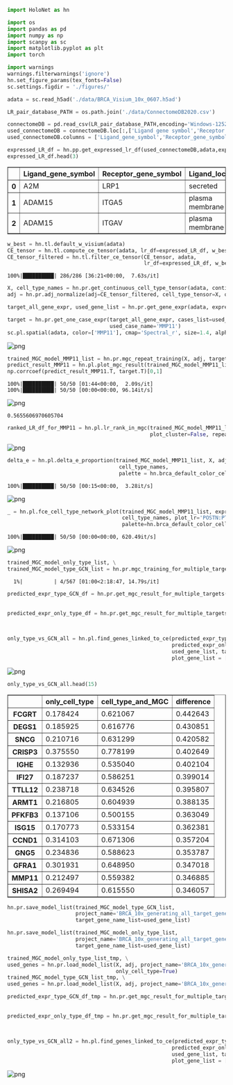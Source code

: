 

```python
import HoloNet as hn

import os
import pandas as pd
import numpy as np
import scanpy as sc
import matplotlib.pyplot as plt
import torch

import warnings
warnings.filterwarnings('ignore')
hn.set_figure_params(tex_fonts=False)
sc.settings.figdir = './figures/'
```


```python
adata = sc.read_h5ad('./data/BRCA_Visium_10x_0607.h5ad')
```


```python
LR_pair_database_PATH = os.path.join('./data/ConnectomeDB2020.csv')

connectomeDB = pd.read_csv(LR_pair_database_PATH,encoding='Windows-1252')
used_connectomeDB = connectomeDB.loc[:,['Ligand gene symbol','Receptor gene symbol','Ligand location']]
used_connectomeDB.columns = ['Ligand_gene_symbol','Receptor_gene_symbol','Ligand_location']

expressed_LR_df = hn.pp.get_expressed_lr_df(used_connectomeDB,adata,expressed_proportion=0.3)
expressed_LR_df.head(3)
```




<div>
<style scoped>
    .dataframe tbody tr th:only-of-type {
        vertical-align: middle;
    }

    .dataframe tbody tr th {
        vertical-align: top;
    }

    .dataframe thead th {
        text-align: right;
    }
</style>
<table border="1" class="dataframe">
  <thead>
    <tr style="text-align: right;">
      <th></th>
      <th>Ligand_gene_symbol</th>
      <th>Receptor_gene_symbol</th>
      <th>Ligand_location</th>
      <th>LR_Pair</th>
    </tr>
  </thead>
  <tbody>
    <tr>
      <th>0</th>
      <td>A2M</td>
      <td>LRP1</td>
      <td>secreted</td>
      <td>A2M:LRP1</td>
    </tr>
    <tr>
      <th>1</th>
      <td>ADAM15</td>
      <td>ITGA5</td>
      <td>plasma membrane</td>
      <td>ADAM15:ITGA5</td>
    </tr>
    <tr>
      <th>2</th>
      <td>ADAM15</td>
      <td>ITGAV</td>
      <td>plasma membrane</td>
      <td>ADAM15:ITGAV</td>
    </tr>
  </tbody>
</table>
</div>




```python
w_best = hn.tl.default_w_visium(adata)
CE_tensor = hn.tl.compute_ce_tensor(adata, lr_df=expressed_LR_df, w_best=w_best)
CE_tensor_filtered = hn.tl.filter_ce_tensor(CE_tensor, adata, 
                                            lr_df=expressed_LR_df, w_best=w_best)
```

    100%|██████████| 286/286 [36:21<00:00,  7.63s/it]



```python
X, cell_type_names = hn.pr.get_continuous_cell_type_tensor(adata, continuous_cell_type_slot = 'predicted_cell_type',)
adj = hn.pr.adj_normalize(adj=CE_tensor_filtered, cell_type_tensor=X, only_between_cell_type=True)
```


```python
target_all_gene_expr, used_gene_list = hn.pr.get_gene_expr(adata, expressed_LR_df)

target = hn.pr.get_one_case_expr(target_all_gene_expr, cases_list=used_gene_list, 
                                 used_case_name='MMP11')
sc.pl.spatial(adata, color=['MMP11'], cmap='Spectral_r', size=1.4, alpha=0.7)
```


![png](tutorial_FCE_files/tutorial_FCE_5_0.png)



```python
trained_MGC_model_MMP11_list = hn.pr.mgc_repeat_training(X, adj, target, device='gpu')
predict_result_MMP11 = hn.pl.plot_mgc_result(trained_MGC_model_MMP11_list, adata, X, adj)
np.corrcoef(predict_result_MMP11.T, target.T)[0,1]
```

    100%|██████████| 50/50 [01:44<00:00,  2.09s/it]
    100%|██████████| 50/50 [00:00<00:00, 96.14it/s]



![png](tutorial_FCE_files/tutorial_FCE_6_1.png)





    0.5655606970605704




```python
ranked_LR_df_for_MMP11 = hn.pl.lr_rank_in_mgc(trained_MGC_model_MMP11_list, expressed_LR_df,
                                              plot_cluster=False, repeat_attention_scale=True)
```


![png](tutorial_FCE_files/tutorial_FCE_7_0.png)



```python
delta_e = hn.pl.delta_e_proportion(trained_MGC_model_MMP11_list, X, adj,
                                    cell_type_names,
                                    palette = hn.brca_default_color_celltype)
```

    100%|██████████| 50/50 [00:15<00:00,  3.28it/s]



![png](tutorial_FCE_files/tutorial_FCE_8_1.png)



```python
_ = hn.pl.fce_cell_type_network_plot(trained_MGC_model_MMP11_list, expressed_LR_df, X, adj, 
                                     cell_type_names, plot_lr='POSTN:PTK7', edge_thres=0.2,
                                     palette=hn.brca_default_color_celltype,)
```

    100%|██████████| 50/50 [00:00<00:00, 620.49it/s]



![png](tutorial_FCE_files/tutorial_FCE_9_1.png)



```python
trained_MGC_model_only_type_list, \
trained_MGC_model_type_GCN_list = hn.pr.mgc_training_for_multiple_targets(X, adj, target_all_gene_expr, device='gpu')
```

      1%|          | 4/567 [01:00<2:18:47, 14.79s/it]


```python
predicted_expr_type_GCN_df = hn.pr.get_mgc_result_for_multiple_targets(trained_MGC_model_type_GCN_list,
                                                                        X, adj,
                                                                        used_gene_list, adata)
predicted_expr_only_type_df = hn.pr.get_mgc_result_for_multiple_targets(trained_MGC_model_only_type_list, 
                                                                        X, adj,
                                                                        used_gene_list, adata)
```


```python
only_type_vs_GCN_all = hn.pl.find_genes_linked_to_ce(predicted_expr_type_GCN_df,
                                                     predicted_expr_only_type_df, 
                                                     used_gene_list, target_all_gene_expr, 
                                                     plot_gene_list = ['MMP11'], linewidths=0.5)
```


![png](tutorial_FCE_files/tutorial_FCE_12_0.png)



```python
only_type_vs_GCN_all.head(15)
```




<div>
<style scoped>
    .dataframe tbody tr th:only-of-type {
        vertical-align: middle;
    }

    .dataframe tbody tr th {
        vertical-align: top;
    }

    .dataframe thead th {
        text-align: right;
    }
</style>
<table border="1" class="dataframe">
  <thead>
    <tr style="text-align: right;">
      <th></th>
      <th>only_cell_type</th>
      <th>cell_type_and_MGC</th>
      <th>difference</th>
    </tr>
  </thead>
  <tbody>
    <tr>
      <th>FCGRT</th>
      <td>0.178424</td>
      <td>0.621067</td>
      <td>0.442643</td>
    </tr>
    <tr>
      <th>DEGS1</th>
      <td>0.185925</td>
      <td>0.616776</td>
      <td>0.430851</td>
    </tr>
    <tr>
      <th>SNCG</th>
      <td>0.210716</td>
      <td>0.631299</td>
      <td>0.420582</td>
    </tr>
    <tr>
      <th>CRISP3</th>
      <td>0.375550</td>
      <td>0.778199</td>
      <td>0.402649</td>
    </tr>
    <tr>
      <th>IGHE</th>
      <td>0.132936</td>
      <td>0.535040</td>
      <td>0.402104</td>
    </tr>
    <tr>
      <th>IFI27</th>
      <td>0.187237</td>
      <td>0.586251</td>
      <td>0.399014</td>
    </tr>
    <tr>
      <th>TTLL12</th>
      <td>0.238718</td>
      <td>0.634526</td>
      <td>0.395807</td>
    </tr>
    <tr>
      <th>ARMT1</th>
      <td>0.216805</td>
      <td>0.604939</td>
      <td>0.388135</td>
    </tr>
    <tr>
      <th>PFKFB3</th>
      <td>0.137106</td>
      <td>0.500155</td>
      <td>0.363049</td>
    </tr>
    <tr>
      <th>ISG15</th>
      <td>0.170773</td>
      <td>0.533154</td>
      <td>0.362381</td>
    </tr>
    <tr>
      <th>CCND1</th>
      <td>0.314103</td>
      <td>0.671306</td>
      <td>0.357204</td>
    </tr>
    <tr>
      <th>GNG5</th>
      <td>0.234836</td>
      <td>0.588623</td>
      <td>0.353787</td>
    </tr>
    <tr>
      <th>GFRA1</th>
      <td>0.301931</td>
      <td>0.648950</td>
      <td>0.347018</td>
    </tr>
    <tr>
      <th>MMP11</th>
      <td>0.212497</td>
      <td>0.559382</td>
      <td>0.346885</td>
    </tr>
    <tr>
      <th>SHISA2</th>
      <td>0.269494</td>
      <td>0.615550</td>
      <td>0.346057</td>
    </tr>
  </tbody>
</table>
</div>




```python
hn.pr.save_model_list(trained_MGC_model_type_GCN_list, 
                      project_name='BRCA_10x_generating_all_target_gene_type_GCN', 
                      target_gene_name_list=used_gene_list)

hn.pr.save_model_list(trained_MGC_model_only_type_list, 
                      project_name='BRCA_10x_generating_all_target_gene_only_type',
                      target_gene_name_list=used_gene_list)
```


```python
trained_MGC_model_only_type_list_tmp, \
used_genes = hn.pr.load_model_list(X, adj, project_name='BRCA_10x_generating_all_target_gene_only_type', 
                                   only_cell_type=True)
trained_MGC_model_type_GCN_list_tmp, \
used_genes = hn.pr.load_model_list(X, adj, project_name='BRCA_10x_generating_all_target_gene_type_GCN')
```


```python
predicted_expr_type_GCN_df_tmp = hn.pr.get_mgc_result_for_multiple_targets(trained_MGC_model_type_GCN_list_tmp,
                                                                        X, adj,
                                                                        used_genes, adata)
predicted_expr_only_type_df_tmp = hn.pr.get_mgc_result_for_multiple_targets(trained_MGC_model_only_type_list_tmp, 
                                                                        X, adj,
                                                                        used_genes, adata)
```


```python
only_type_vs_GCN_all2 = hn.pl.find_genes_linked_to_ce(predicted_expr_type_GCN_df_tmp.loc[:,used_gene_list],
                                                     predicted_expr_only_type_df_tmp.loc[:,used_gene_list], 
                                                     used_gene_list, target_all_gene_expr, 
                                                     plot_gene_list = ['MMP11'], linewidths=0.5)
```


![png](tutorial_FCE_files/tutorial_FCE_17_0.png)

